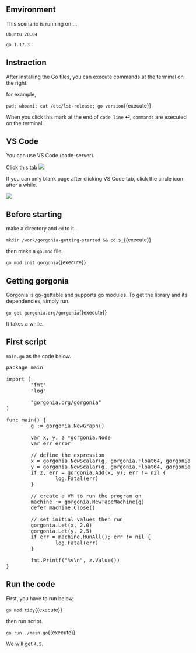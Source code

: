 ## Emvironment

This scenario is running on ...

`Ubuntu 20.04`

`go 1.17.3`

## Instraction

After installing the Go files, you can execute commands at the terminal on the right.

for example,

`pwd; whoami; cat /etc/lsb-release; go version`{{execute}}

When you click this mark at the end of `code line` &#x23CE;, `commands` are executed on the terminal.

## VS Code

You can use VS Code (code-server).

Click this tab <img src='https://i.gyazo.com/2490101f4dd25247eba6549c9698b5f3.png'>

If you can only blank page after clicking VS Code tab, click the circle icon after a while.

<img src='https://i.gyazo.com/71374e12cc61c8316fed21ae5ceae103.png'>

## Before starting

make a directory and `cd` to it.

`mkdir /work/gorgonia-getting-started && cd $_`{{execute}}

then make a `go.mod` file.

`go mod init gorgonia`{{execute}}

## Getting gorgonia

Gorgonia is go-gettable and supports go modules. To get the library and its dependencies, simply run.

`go get gorgonia.org/gorgonia`{{execute}}

It takes a while.

## First script

`main.go` as the code below.

<pre class="file" data-target="clipboard">
package main

import (
        "fmt"
        "log"

        "gorgonia.org/gorgonia"
)

func main() {
        g := gorgonia.NewGraph()

        var x, y, z *gorgonia.Node
        var err error

        // define the expression
        x = gorgonia.NewScalar(g, gorgonia.Float64, gorgonia.WithName("x"))
        y = gorgonia.NewScalar(g, gorgonia.Float64, gorgonia.WithName("y"))
        if z, err = gorgonia.Add(x, y); err != nil {
                log.Fatal(err)
        }

        // create a VM to run the program on
        machine := gorgonia.NewTapeMachine(g)
        defer machine.Close()

        // set initial values then run
        gorgonia.Let(x, 2.0)
        gorgonia.Let(y, 2.5)
        if err = machine.RunAll(); err != nil {
                log.Fatal(err)
        }

        fmt.Printf("%v\n", z.Value())
}
</pre>

## Run the code

First, you have to run below,

`go mod tidy`{{execute}}

then run script.

`go run ./main.go`{{execute}}

We will get `4.5`.
